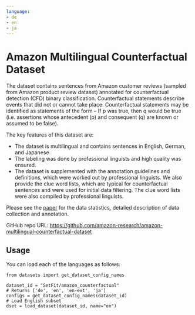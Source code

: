 ```yaml
---
language:
- de
- en
- ja
---
```


# Amazon Multilingual Counterfactual Dataset 

The dataset contains sentences from Amazon customer reviews (sampled from Amazon product review dataset) annotated for counterfactual detection (CFD) binary classification. Counterfactual statements describe events that did not or cannot take place. Counterfactual statements may be identified as statements of the form – If p was true, then q would be true (i.e. assertions whose antecedent (p) and consequent (q) are known or assumed to be false).

The key features of this dataset are:

* The dataset is multilingual and contains sentences in English, German, and Japanese.
* The labeling was done by professional linguists and high quality was ensured.
* The dataset is supplemented with the annotation guidelines and definitions, which were worked out by professional linguists. We also provide the clue word lists, which are typical for counterfactual sentences and were used for initial data filtering. The clue word lists were also compiled by professional linguists.

Please see the [paper](https://arxiv.org/abs/2104.06893) for the data statistics, detailed description of data collection and annotation.


GitHub repo URL: https://github.com/amazon-research/amazon-multilingual-counterfactual-dataset

## Usage

You can load each of the languages as follows:

```
from datasets import get_dataset_config_names

dataset_id = "SetFit/amazon_counterfactual"
# Returns ['de', 'en', 'en-ext', 'ja']
configs = get_dataset_config_names(dataset_id)
# Load English subset
dset = load_dataset(dataset_id, name="en")
```